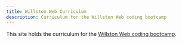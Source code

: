 ```yaml
---
title: Willston Web Curriculum
description: Curriculum for the Willston Web coding bootcamp
---
```


This site holds the curriculum for the [Willston Web coding bootcamp].

[Willston Web coding bootcamp]: https://willston.org
